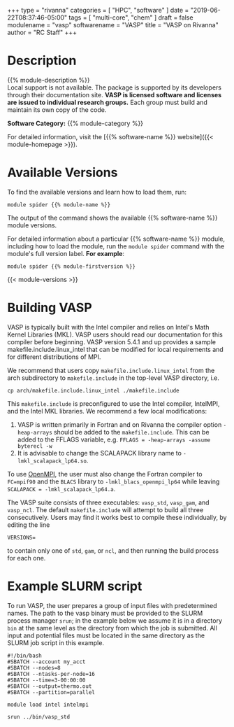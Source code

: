 +++
type = "rivanna"
categories = [
  "HPC",
  "software"
]
date = "2019-06-22T08:37:46-05:00"
tags = [
  "multi-core",
  "chem"
]
draft = false
modulename = "vasp"
softwarename = "VASP"
title = "VASP on Rivanna"
author = "RC Staff"
+++

# Description
{{% module-description %}}
<br>
Local support is not available. The package is supported by its developers through their documentation site. **VASP is licensed software and licenses are issued to individual research groups.** Each group must build and maintain its own copy of the code.

**Software Category:** {{% module-category %}}

For detailed information, visit the [{{% software-name %}} website]({{< module-homepage >}}).

# Available Versions
To find the available versions and learn how to load them, run:
```
module spider {{% module-name %}}
```

The output of the command shows the available {{% software-name %}} module versions.

For detailed information about a particular {{% software-name %}} module, including how to load the module, run the `module spider` command with the module's full version label. __For example__:
```
module spider {{% module-firstversion %}}
```

{{< module-versions >}}

# Building VASP
VASP is typically built with the Intel compiler and relies on Intel's Math Kernel Libraries (MKL).  VASP users should read our documentation for this compiler before beginning.  VASP version 5.4.1 and up provides a sample makefile.include.linux_intel that can be modified for local requirements and for different distributions of MPI.

We recommend that users copy `makefile.include.linux_intel` from the arch subdirectory to `makefile.include` in the top-level VASP directory, i.e.
```
cp arch/makefile.include.linux_intel ./makefile.include
```
This `makefile.include` is preconfigured to use the Intel compiler, IntelMPI, and the Intel MKL libraries. We recommend a few local modifications:

1. VASP is written primarily in Fortran and on Rivanna the compiler option `-heap-arrays` should be added to the `makefile.include`. This can be added to the FFLAGS variable, e.g. `FFLAGS = -heap-arrays -assume byterecl -w`
2. It is advisable to change the SCALAPACK library name to `-lmkl_scalapack_lp64.so`.

To use [OpenMPI](/userinfo/rivanna/software/mpi), the user must also change the Fortran compiler to `FC=mpif90` and the `BLACS` library to `-lmkl_blacs_openmpi_lp64` while leaving `SCALAPACK = -lmkl_scalapack_lp64.a`.

The VASP suite consists of three executables: `vasp_std`, `vasp_gam`, and `vasp_ncl`.  The default `makefile.include` will attempt to build all three consecutively. Users may find it works best to compile these individually, by editing the line
```
VERSIONS=
```
to contain only one of `std`, `gam`, or `ncl`, and then running the build process for each one.

# Example SLURM script
To run VASP, the user prepares a group of input files with predetermined names.  The path to the vasp binary must be provided to the SLURM process manager `srun`; in the example below we assume it is in a directory `bin` at the same level as the directory from which the job is submitted.  All input and potential files must be located in the same directory as the SLURM job script in this example.
```
#!/bin/bash
#SBATCH --account my_acct
#SBATCH --nodes=8
#SBATCH --ntasks-per-node=16
#SBATCH --time=3-00:00:00
#SBATCH --output=thermo.out
#SBATCH --partition=parallel

module load intel intelmpi

srun ../bin/vasp_std
```
